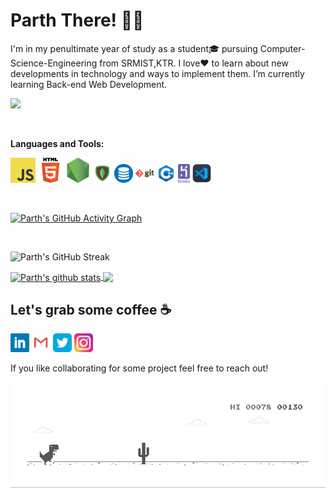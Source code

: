 # Parth There! 👋🏻

I'm in my penultimate year of study as a student🎓 pursuing Computer-Science-Engineering from SRMIST,KTR.
I love❤ to learn about new developments in technology and ways to implement them. I’m currently learning Back-end Web Development.
<br />


![](https://komarev.com/ghpvc/?username=pdhawan2001&color=blue)

<br />


**Languages and Tools:**  

<code><img height="40" src="https://raw.githubusercontent.com/github/explore/80688e429a7d4ef2fca1e82350fe8e3517d3494d/topics/javascript/javascript.png"></code>
<code><img height="40" src="https://raw.githubusercontent.com/github/explore/80688e429a7d4ef2fca1e82350fe8e3517d3494d/topics/html/html.png"></code>
<code><img height="40" src="https://raw.githubusercontent.com/github/explore/80688e429a7d4ef2fca1e82350fe8e3517d3494d/topics/nodejs/nodejs.png"></code>
<code><img height="30" src="https://github.com/pdhawan2001/pdhawan2001/blob/main/Tech/mongodb.svg"></code>
<code><img height="30" src="https://github.com/pdhawan2001/pdhawan2001/blob/main/Tech/db.png"></code>
<code><img height="30" src="https://raw.githubusercontent.com/github/explore/80688e429a7d4ef2fca1e82350fe8e3517d3494d/topics/git/git.png"></code>
<code><img height="30" src="https://github.com/pdhawan2001/pdhawan2001/blob/main/Tech/cpp.png"></code>
<code><img height="30" src="https://github.com/pdhawan2001/pdhawan2001/blob/main/Tech/heroku.png"></code>
<code><img height="30" src="https://github.com/pdhawan2001/pdhawan2001/blob/main/Tech/vscode.png"></code>

<br />

[![Parth's GitHub Activity Graph](https://activity-graph.herokuapp.com/graph?username=pdhawan2001&theme=xcode)](https://git.io/pdhawan2001)

<br />

![Parth's GitHub Streak](https://github-readme-streak-stats.herokuapp.com/?user=pdhawan2001) 
<br />



<a href="https://github.com/anuraghazra/github-readme-stats">
  <img align="center" src="https://github-readme-stats.vercel.app/api?username=pdhawan2001&show_icons=true&theme=synthwave&count_private=true&include_all_commits=true" alt="Parth's github stats" />
</a>
<a href="https://github.com/anuraghazra/github-readme-stats">
  <!-- Change the `github-readme-stats.anuraghazra1.vercel.app` to `github-readme-stats.vercel.app`  -->
  <img align="center" src="https://github-readme-stats.anuraghazra1.vercel.app/api/top-langs/?username=pdhawan2001&layout=compact&theme=material-synthwave" />
  
</a>





## Let's grab some coffee ☕

<p>
  <a href="https://www.linkedin.com/in/parth-dhawan-67253918b/"><img src="https://github.com/pdhawan2001/pdhawan2001/blob/main/Socials/Linkedin.png" height="30px" width="30px" alt="LinkedIn"></a>
  <a href="mailto:pdhawan2001@gmail.com?subject = Hello from your GitHub README&body = Message"><img src="https://github.com/pdhawan2001/pdhawan2001/blob/main/Socials/Gmail.png" height="30px" width="30px" alt="Gmail" ></a>
  <a href="https://twitter.com/ParthDhawan9"><img src="https://github.com/pdhawan2001/pdhawan2001/blob/main/Socials/Twitter.png" height="30px" width="30px" alt="Twitter"></a>
  <a href="https://www.instagram.com/parthdhawan_/"><img src="https://github.com/pdhawan2001/pdhawan2001/blob/main/Socials/Instagram.png" height="30px" width="30px" alt="Instagram"></a>
</p

If you like collaborating for some project feel free to reach out! 

 ![Dino](https://raw.githubusercontent.com/priyanshk20/priyanshk20/master/dino.gif)
 
